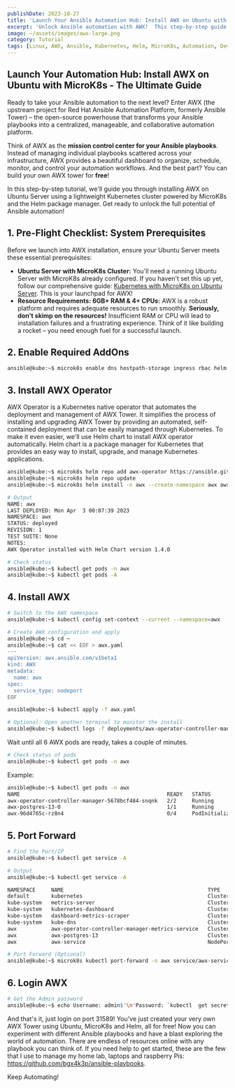 ```yaml
---
publishDate: 2023-10-27
title: 'Launch Your Ansible Automation Hub: Install AWX on Ubuntu with MicroK8s'
excerpt: 'Unlock Ansible automation with AWX!  This step-by-step guide shows you how to install AWX Tower on Ubuntu Server using MicroK8s and Helm for powerful, free automation.' #AWX #Ansible #Kubernetes #Automation #DevOps
image: ~/assets/images/awx-large.png
category: Tutorial
tags: [Linux, AWX, Ansible, Kubernetes, Helm, MicroK8s, Automation, DevOps, IaC]
---
```


## Launch Your Automation Hub: Install AWX on Ubuntu with MicroK8s - The Ultimate Guide

Ready to take your Ansible automation to the next level? Enter AWX (the upstream project for Red Hat Ansible Automation Platform, formerly Ansible Tower) – the open-source powerhouse that transforms your Ansible playbooks into a centralized, manageable, and collaborative automation platform.

Think of AWX as the **mission control center for your Ansible playbooks**. Instead of managing individual playbooks scattered across your infrastructure, AWX provides a beautiful dashboard to organize, schedule, monitor, and control your automation workflows. And the best part? You can build your own AWX tower for **free**!

In this step-by-step tutorial, we'll guide you through installing AWX on Ubuntu Server using a lightweight Kubernetes cluster powered by MicroK8s and the Helm package manager. Get ready to unlock the full potential of Ansible automation!

## 1. Pre-Flight Checklist: System Prerequisites

Before we launch into AWX installation, ensure your Ubuntu Server meets these essential prerequisites:

- **Ubuntu Server with MicroK8s Cluster:** You'll need a running Ubuntu Server with MicroK8s already configured. If you haven't set this up yet, follow our comprehensive guide: [Kubernetes with MicroK8s on Ubuntu Server](https://bgx4k3p.github.io/blog/posts/kubernetes-microk8s-ubuntu/). This is your launchpad for AWX!
- **Resource Requirements: 6GB+ RAM & 4+ CPUs:** AWX is a robust platform and requires adequate resources to run smoothly. **Seriously, don't skimp on the resources!** Insufficient RAM or CPU will lead to installation failures and a frustrating experience. Think of it like building a rocket – you need enough fuel for a successful launch.

## 2. Enable Required AddOns

```bash
ansible@kube:~$ microk8s enable dns hostpath-storage ingress rbac helm
```

## 3. Install AWX Operator

AWX Operator is a Kubernetes native operator that automates the deployment and management of AWX Tower. It simplifies the process of installing and upgrading AWX Tower by providing an automated, self-contained deployment that can be easily managed through Kubernetes. To make it even easier, we'll use Helm chart to install AWX operator automatically. Helm chart is a package manager for Kubernetes that provides an easy way to install, upgrade, and manage Kubernetes applications.

```bash
ansible@kube:~$ microk8s helm repo add awx-operator https://ansible.github.io/awx-operator/
ansible@kube:~$ microk8s helm repo update
ansible@kube:~$ microk8s helm install -n awx --create-namespace awx awx-operator/awx-operator

# Output
NAME: awx
LAST DEPLOYED: Mon Apr  3 00:07:39 2023
NAMESPACE: awx
STATUS: deployed
REVISION: 1
TEST SUITE: None
NOTES:
AWX Operator installed with Helm Chart version 1.4.0

# Check status
ansible@kube:~$ kubectl get pods -n awx
ansible@kube:~$ kubectl get pods -A
```

## 4. Install AWX

```bash
# Switch to the AWX namespace
ansible@kube:~$ kubectl config set-context --current --namespace=awx

# Create AWX configuration and apply
ansible@kube:~$ cd ~
ansible@kube:~$ cat << EOF > awx.yaml
---
apiVersion: awx.ansible.com/v1beta1
kind: AWX
metadata:
  name: awx
spec:
  service_type: nodeport
EOF

ansible@kube:~$ kubectl apply -f awx.yaml

# Optional: Open another terminal to monitor the install
ansible@kube:~$ kubectl logs -f deployments/awx-operator-controller-manager -c awx-manager

```

Wait until all 6 AWX pods are ready, takes a couple of minutes.

```bash
# Check status of pods
ansible@kube:~$ kubectl get pods -n awx
```

Example:

```bash
ansible@kube:~$ kubectl get pods -n awx
NAME                                               READY   STATUS            RESTARTS   AGE
awx-operator-controller-manager-5678bcf484-snqnk   2/2     Running           0          4m10s
awx-postgres-13-0                                  1/1     Running           0          107s
awx-96d4765c-rz8n4                                 0/4     PodInitializing   0          62s
```

## 5. Port Forward

```bash
# Find the Port/IP
ansible@kube:~$ kubectl get service -A

# Output
ansible@kube:~$ kubectl get service -A

NAMESPACE     NAME                                              TYPE        CLUSTER-IP       EXTERNAL-IP   PORT(S)                  AGE
default       kubernetes                                        ClusterIP   10.152.183.1     <none>        443/TCP                  9m58s
kube-system   metrics-server                                    ClusterIP   10.152.183.66    <none>        443/TCP                  7m56s
kube-system   kubernetes-dashboard                              ClusterIP   10.152.183.76    <none>        443/TCP                  7m52s
kube-system   dashboard-metrics-scraper                         ClusterIP   10.152.183.207   <none>        8000/TCP                 7m52s
kube-system   kube-dns                                          ClusterIP   10.152.183.10    <none>        53/UDP,53/TCP,9153/TCP   7m23s
awx           awx-operator-controller-manager-metrics-service   ClusterIP   10.152.183.21    <none>        8443/TCP                 6m26s
awx           awx-postgres-13                                   ClusterIP   None             <none>        5432/TCP                 3m24s
awx           awx-service                                       NodePort    10.152.183.67    <none>        80:31589/TCP             2m42s

# Port Forward (Optional)
ansible@kube:~$ microk8s kubectl port-forward -n awx service/awx-service 31589:80 --address 0.0.0.0 &> /dev/null &

```

## 6. Login AWX

```bash
# Get the Admin password
ansible@kube:~$ echo Username: admin$'\n'Password: `kubectl  get secret awx-admin-password -o jsonpath='{.data.password}' | base64 --decode`
```

And that's it, just login on port 31589! You've just created your very own AWX Tower using Ubuntu, MicroK8s and Helm, all for free! Now you can experiment with different Ansible playbooks and have a blast exploring the world of automation. There are endless of resources online with any playbook you can think of. If you need help to get started, these are the few that I use to manage my home lab, laptops and raspberry Pis: <https://github.com/bgx4k3p/ansible-playbooks>.

Keep Automating!
